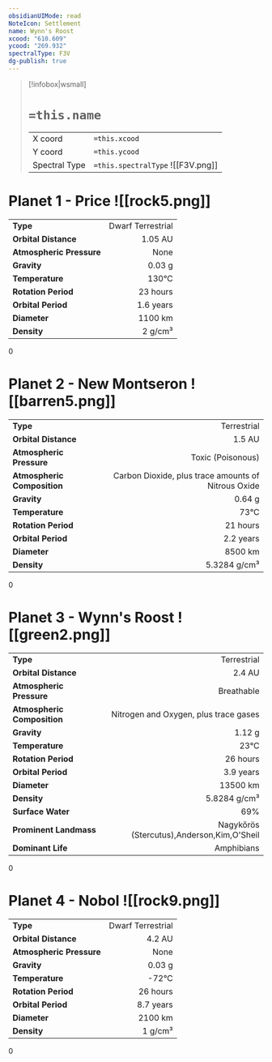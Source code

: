 ```yaml
---
obsidianUIMode: read
NoteIcon: Settlement
name: Wynn's Roost
xcood: "610.609"
ycood: "269.932"
spectralType: F3V
dg-publish: true
---
```

> [!infobox|wsmall]
> # `=this.name`
> | | |
> | - | - |
> | X coord | `=this.xcood` |
> | Y coord| `=this.ycood` |
> | Spectral Type | `=this.spectralType` ![[F3V.png]] |

# Planet 1 - Price ![[rock5.png]]
|                             |                           |
| --------------------------- | -------------------------:|
| **Type**                    |             Dwarf Terrestrial |
| **Orbital Distance**        |   1.05 AU |
| **Atmospheric Pressure**    |       None |
| **Gravity**                 |        0.03 g |
| **Temperature**             |    130°C |
| **Rotation Period**         |  23 hours |
| **Orbital Period** | 1.6 years |
| **Diameter**                |      1100 km | 
| **Density**                 |    2 g/cm³ |



0



# Planet 2 - New Montseron ![[barren5.png]]
|                             |                           |
| --------------------------- | -------------------------:|
| **Type**                    |             Terrestrial |
| **Orbital Distance**        |   1.5 AU |
| **Atmospheric Pressure**    |       Toxic (Poisonous) |
| **Atmospheric Composition** |      Carbon Dioxide, plus trace amounts of Nitrous Oxide |
| **Gravity**                 |        0.64 g |
| **Temperature**             |    73°C |
| **Rotation Period**         |  21 hours |
| **Orbital Period** | 2.2 years |
| **Diameter**                |      8500 km | 
| **Density**                 |    5.3284 g/cm³ |



0



# Planet 3 - Wynn's Roost ![[green2.png]]
|                             |                           |
| --------------------------- | -------------------------:|
| **Type**                    |             Terrestrial |
| **Orbital Distance**        |   2.4 AU |
| **Atmospheric Pressure**    |       Breathable |
| **Atmospheric Composition** |      Nitrogen and Oxygen, plus trace gases |
| **Gravity**                 |        1.12 g |
| **Temperature**             |    23°C |
| **Rotation Period**         |  26 hours |
| **Orbital Period** | 3.9 years |
| **Diameter**                |      13500 km | 
| **Density**                 |    5.8284 g/cm³ |
| **Surface Water**           |           69% | 
| **Prominent Landmass**      |         Nagykőrös (Stercutus),Anderson,Kim,O'Sheil | 
| **Dominant Life**           |         Amphibians |



0



# Planet 4 - Nobol ![[rock9.png]]
|                             |                           |
| --------------------------- | -------------------------:|
| **Type**                    |             Dwarf Terrestrial |
| **Orbital Distance**        |   4.2 AU |
| **Atmospheric Pressure**    |       None |
| **Gravity**                 |        0.03 g |
| **Temperature**             |    -72°C |
| **Rotation Period**         |  26 hours |
| **Orbital Period** | 8.7 years |
| **Diameter**                |      2100 km | 
| **Density**                 |    1 g/cm³ |



0



